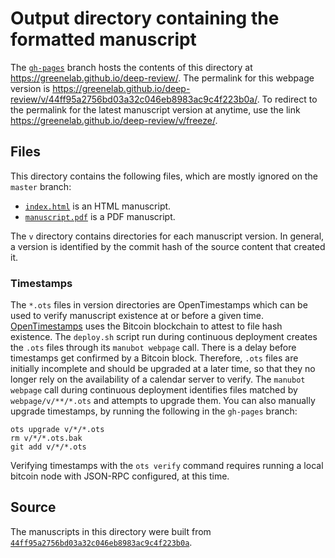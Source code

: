 # Output directory containing the formatted manuscript

The [`gh-pages`](https://github.com/greenelab/deep-review/tree/gh-pages) branch hosts the contents of this directory at <https://greenelab.github.io/deep-review/>.
The permalink for this webpage version is <https://greenelab.github.io/deep-review/v/44ff95a2756bd03a32c046eb8983ac9c4f223b0a/>.
To redirect to the permalink for the latest manuscript version at anytime, use the link <https://greenelab.github.io/deep-review/v/freeze/>.

## Files

This directory contains the following files, which are mostly ignored on the `master` branch:

+ [`index.html`](index.html) is an HTML manuscript.
+ [`manuscript.pdf`](manuscript.pdf) is a PDF manuscript.

The `v` directory contains directories for each manuscript version.
In general, a version is identified by the commit hash of the source content that created it.

### Timestamps

The `*.ots` files in version directories are OpenTimestamps which can be used to verify manuscript existence at or before a given time.
[OpenTimestamps](https://opentimestamps.org/) uses the Bitcoin blockchain to attest to file hash existence.
The `deploy.sh` script run during continuous deployment creates the `.ots` files through its `manubot webpage` call.
There is a delay before timestamps get confirmed by a Bitcoin block.
Therefore, `.ots` files are initially incomplete and should be upgraded at a later time, so that they no longer rely on the availability of a calendar server to verify.
The `manubot webpage` call during continuous deployment identifies files matched by `webpage/v/**/*.ots` and attempts to upgrade them.
You can also manually upgrade timestamps, by running the following in the `gh-pages` branch:

```shell
ots upgrade v/*/*.ots
rm v/*/*.ots.bak
git add v/*/*.ots
```

Verifying timestamps with the `ots verify` command requires running a local bitcoin node with JSON-RPC configured, at this time.

## Source

The manuscripts in this directory were built from
[`44ff95a2756bd03a32c046eb8983ac9c4f223b0a`](https://github.com/greenelab/deep-review/commit/44ff95a2756bd03a32c046eb8983ac9c4f223b0a).
